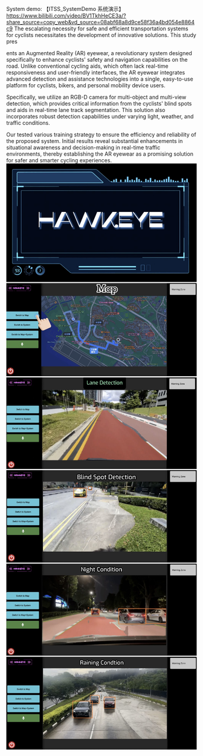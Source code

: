 System demo: 【ITSS_SystemDemo 系统演示】 https://www.bilibili.com/video/BV1TkhHeCE3a/?share_source=copy_web&vd_source=08abf68a8d9ce58f36a4bd054e8864c9
The escalating necessity for safe and efficient transportation systems for cyclists necessitates the development of innovative solutions. This study pres

ents an Augmented Reality (AR) eyewear, a revolutionary system designed specifically to enhance cyclists' safety and navigation capabilities on the road. Unlike conventional cycling aids, which often lack real-time responsiveness and user-friendly interfaces, the AR eyewear integrates advanced detection and assistance technologies into a single, easy-to-use platform for cyclists, bikers, and personal mobility device users.


Specifically, we utilize an RGB-D camera for multi-object and multi-view detection, which provides critical information from the cyclists' blind spots and aids in real-time lane track segmentation. This solution also incorporates robust detection capabilities under varying light, weather, and traffic conditions.


Our tested various training strategy to ensure the efficiency and reliability of the proposed system. Initial results reveal substantial enhancements in situational awareness and decision-making in real-time traffic environments, thereby establishing the AR eyewear as a promising solution for safer and smarter cycling experiences.
![img](https://github.com/pipixiangz/Hawkeye-ITSS/blob/main/imgs/1.jpg)
![img](https://github.com/pipixiangz/Hawkeye-ITSS/blob/main/imgs/2.jpg)
![img](https://github.com/pipixiangz/Hawkeye-ITSS/blob/main/imgs/3.jpg)
![img](https://github.com/pipixiangz/Hawkeye-ITSS/blob/main/imgs/4.jpg)
![img](https://github.com/pipixiangz/Hawkeye-ITSS/blob/main/imgs/5.jpg)
![img](https://github.com/pipixiangz/Hawkeye-ITSS/blob/main/imgs/6.jpg)
